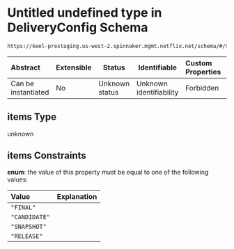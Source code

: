 # Untitled undefined type in DeliveryConfig Schema

```txt
https://keel-prestaging.us-west-2.spinnaker.mgmt.netflix.net/schema/#/$defs/DebianArtifact/properties/statuses/items
```




| Abstract            | Extensible | Status         | Identifiable            | Custom Properties | Additional Properties | Access Restrictions | Defined In                                                    |
| :------------------ | ---------- | -------------- | ----------------------- | :---------------- | --------------------- | ------------------- | ------------------------------------------------------------- |
| Can be instantiated | No         | Unknown status | Unknown identifiability | Forbidden         | Allowed               | none                | [keel.schema.json\*](keel.schema.json "open original schema") |

## items Type

unknown

## items Constraints

**enum**: the value of this property must be equal to one of the following values:

| Value         | Explanation |
| :------------ | ----------- |
| `"FINAL"`     |             |
| `"CANDIDATE"` |             |
| `"SNAPSHOT"`  |             |
| `"RELEASE"`   |             |
